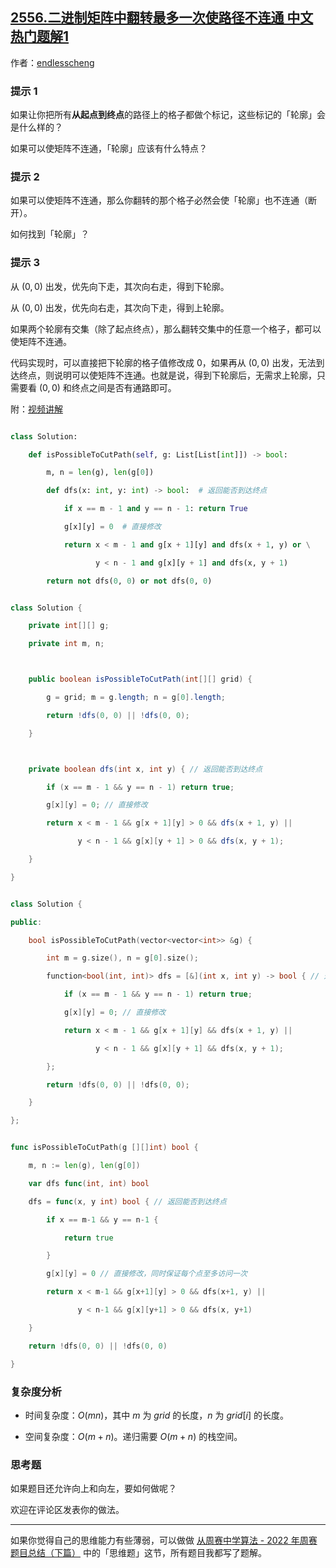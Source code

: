 ## [2556.二进制矩阵中翻转最多一次使路径不连通 中文热门题解1](https://leetcode.cn/problems/disconnect-path-in-a-binary-matrix-by-at-most-one-flip/solutions/100000/zhuan-huan-cheng-qiu-lun-kuo-shi-fou-xia-io8x)

作者：[endlesscheng](https://leetcode.cn/u/endlesscheng)

### 提示 1

如果让你把所有**从起点到终点**的路径上的格子都做个标记，这些标记的「轮廓」会是什么样的？

如果可以使矩阵不连通，「轮廓」应该有什么特点？

### 提示 2

如果可以使矩阵不连通，那么你翻转的那个格子必然会使「轮廓」也不连通（断开）。

如何找到「轮廓」？

### 提示 3

从 $(0,0)$ 出发，优先向下走，其次向右走，得到下轮廓。

从 $(0,0)$ 出发，优先向右走，其次向下走，得到上轮廓。

如果两个轮廓有交集（除了起点终点），那么翻转交集中的任意一个格子，都可以使矩阵不连通。

代码实现时，可以直接把下轮廓的格子值修改成 $0$，如果再从 $(0,0)$ 出发，无法到达终点，则说明可以使矩阵不连通。也就是说，得到下轮廓后，无需求上轮廓，只需要看 $(0,0)$ 和终点之间是否有通路即可。

附：[视频讲解](https://www.bilibili.com/video/BV1rM4y1X7z9/)

```py [sol1-Python3]
class Solution:
    def isPossibleToCutPath(self, g: List[List[int]]) -> bool:
        m, n = len(g), len(g[0])
        def dfs(x: int, y: int) -> bool:  # 返回能否到达终点
            if x == m - 1 and y == n - 1: return True
            g[x][y] = 0  # 直接修改
            return x < m - 1 and g[x + 1][y] and dfs(x + 1, y) or \
                   y < n - 1 and g[x][y + 1] and dfs(x, y + 1)
        return not dfs(0, 0) or not dfs(0, 0)
```

```java [sol1-Java]
class Solution {
    private int[][] g;
    private int m, n;

    public boolean isPossibleToCutPath(int[][] grid) {
        g = grid; m = g.length; n = g[0].length;
        return !dfs(0, 0) || !dfs(0, 0);
    }

    private boolean dfs(int x, int y) { // 返回能否到达终点
        if (x == m - 1 && y == n - 1) return true;
        g[x][y] = 0; // 直接修改
        return x < m - 1 && g[x + 1][y] > 0 && dfs(x + 1, y) ||
               y < n - 1 && g[x][y + 1] > 0 && dfs(x, y + 1);
    }
}
```

```cpp [sol1-C++]
class Solution {
public:
    bool isPossibleToCutPath(vector<vector<int>> &g) {
        int m = g.size(), n = g[0].size();
        function<bool(int, int)> dfs = [&](int x, int y) -> bool { // 返回能否到达终点
            if (x == m - 1 && y == n - 1) return true;
            g[x][y] = 0; // 直接修改
            return x < m - 1 && g[x + 1][y] && dfs(x + 1, y) ||
                   y < n - 1 && g[x][y + 1] && dfs(x, y + 1);
        };
        return !dfs(0, 0) || !dfs(0, 0);
    }
};
```

```go [sol1-Go]
func isPossibleToCutPath(g [][]int) bool {
    m, n := len(g), len(g[0])
    var dfs func(int, int) bool
    dfs = func(x, y int) bool { // 返回能否到达终点
        if x == m-1 && y == n-1 {
            return true
        }
        g[x][y] = 0 // 直接修改，同时保证每个点至多访问一次
        return x < m-1 && g[x+1][y] > 0 && dfs(x+1, y) ||
               y < n-1 && g[x][y+1] > 0 && dfs(x, y+1)
    }
    return !dfs(0, 0) || !dfs(0, 0)
}
```

### 复杂度分析

- 时间复杂度：$O(mn)$，其中 $m$ 为 $\textit{grid}$ 的长度，$n$ 为 $\textit{grid}[i]$ 的长度。
- 空间复杂度：$O(m+n)$。递归需要 $O(m+n)$ 的栈空间。

### 思考题

如果题目还允许向上和向左，要如何做呢？

欢迎在评论区发表你的做法。

---

如果你觉得自己的思维能力有些薄弱，可以做做 [从周赛中学算法 - 2022 年周赛题目总结（下篇）](https://leetcode.cn/circle/discuss/WR1MJP/) 中的「思维题」这节，所有题目我都写了题解。
